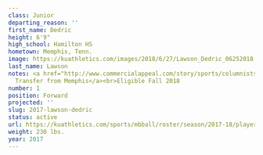 ```yaml
---
class: Junior
departing_reason: ''
first_name: Dedric
height: 6'9"
high_school: Hamilton HS
hometown: Memphis, Tenn.
image: https://kuathletics.com/images/2018/6/27/Lawson_Dedric_06252018.jpg?width=182&height=250&mode=crop&anchor=topcenter
last_name: Lawson
notes: <a href="http://www.commercialappeal.com/story/sports/columnists/geoff-calkins/2017/04/10/calkins-lawsons-kansas----and-keelon-lawson-explain-why/100291042/">Junior,
  Transfer from Memphis</a><br>Eligible Fall 2018
number: 1
position: Forward
projected: ''
slug: 2017-lawson-dedric
status: active
url: https://kuathletics.com/sports/mbball/roster/season/2017-18/player/dedric-lawson/
weight: 230 lbs.
year: 2017
---
```

